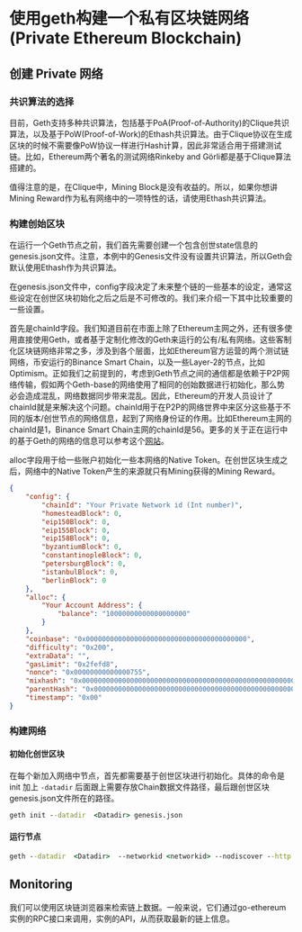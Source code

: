 # 使用geth构建一个私有区块链网络 (Private Ethereum Blockchain)

## 创建 Private 网络

### 共识算法的选择

目前，Geth支持多种共识算法，包括基于PoA(Proof-of-Authority)的Clique共识算法，以及基于PoW(Proof-of-Work)的Ethash共识算法。由于Clique协议在生成区块的时候不需要像PoW协议一样进行Hash计算，因此非常适合用于搭建测试链。比如，Ethereum两个著名的测试网络Rinkeby and Görli都是基于Clique算法搭建的。

值得注意的是，在Clique中，Mining Block是没有收益的。所以，如果你想讲Mining Reward作为私有网络中的一项特性的话，请使用Ethash共识算法。

### 构建创始区块

在运行一个Geth节点之前，我们首先需要创建一个包含创世state信息的genesis.json文件。注意，本例中的Genesis文件没有设置共识算法，所以Geth会默认使用Ethash作为共识算法。

在genesis.json文件中，config字段决定了未来整个链的一些基本的设定，通常这些设定在创世区块初始化之后之后是不可修改的。我们来介绍一下其中比较重要的一些设置。

首先是chainId字段。我们知道目前在市面上除了Ethereum主网之外，还有很多使用直接使用Geth，或者基于定制化修改的Geth来运行的公有/私有网络。这些客制化区块链网络非常之多，涉及到各个层面，比如Ethereum官方运营的两个测试链网络，币安运行的Binance Smart Chain，以及一些Layer-2的节点，比如Optimism。正如我们之前提到的，考虑到Geth节点之间的通信都是依赖于P2P网络传输，假如两个Geth-base的网络使用了相同的创始数据进行初始化，那么势必会造成混乱，网络数据同步带来混乱。因此，Ethereum的开发人员设计了chainId就是来解决这个问题。chainId用于在P2P的网络世界中来区分这些基于不同的版本/创世节点的网络信息，起到了网络身份证的作用。比如Ethereum主网的chainId是1，Binance Smart Chain主网的chainId是56。更多的关于正在运行中的基于Geth的网络的信息可以参考这个[网站](https://chainlist.org/)。

alloc字段用于给一些账户初始化一些本网络的Native Token。在创世区块生成之后，网络中的Native Token产生的来源就只有Mining获得的Mining Reward。

```json
{
    "config": {
        "chainId": "Your Private Network id (Int number)",
        "homesteadBlock": 0,
        "eip150Block": 0,
        "eip155Block": 0,
        "eip158Block": 0,
        "byzantiumBlock": 0,
        "constantinopleBlock": 0,
        "petersburgBlock": 0,
        "istanbulBlock": 0,
        "berlinBlock": 0
    },
    "alloc": {
        "Your Account Address": {
            "balance": "10000000000000000000"
        }
    },
    "coinbase": "0x0000000000000000000000000000000000000000",
    "difficulty": "0x200",
    "extraData": "",
    "gasLimit": "0x2fefd8",
    "nonce": "0x00000000000000755",
    "mixhash": "0x0000000000000000000000000000000000000000000000000000000000000000",
    "parentHash": "0x0000000000000000000000000000000000000000000000000000000000000000",
    "timestamp": "0x00"
}
```

### 构建网络

#### 初始化创世区块

在每个新加入网络中节点，首先都需要基于创世区块进行初始化。具体的命令是init 加上 `-datadir` 后面跟上需要存放Chain数据文件路径，最后跟创世区块genesis.json文件所在的路径。

```cmd
geth init --datadir  <Datadir> genesis.json
```

#### 运行节点

```cmd
geth --datadir  <Datadir>  --networkid <networkid> --nodiscover --http --rpc --rpcport "8545" --rpcaddr "0.0.0.0" --rpccorsdomain "*" --rpcapi "eth,web3,net,personal,miner" console 2
```

## Monitoring

我们可以使用区块链浏览器来检索链上数据。一般来说，它们通过go-ethereum实例的RPC接口来调用，实例的API，从而获取最新的链上信息。
